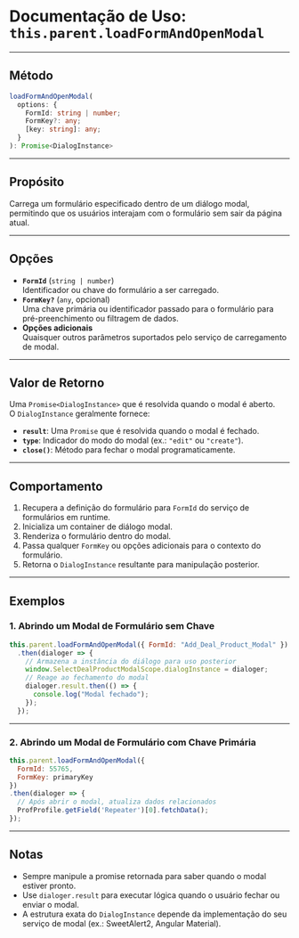 # Documentação de Uso: `this.parent.loadFormAndOpenModal`

---

## Método  
```ts
loadFormAndOpenModal(
  options: {
    FormId: string | number;
    FormKey?: any;
    [key: string]: any;
  }
): Promise<DialogInstance>
```

---

## Propósito  
Carrega um formulário especificado dentro de um diálogo modal, permitindo que os usuários interajam com o formulário sem sair da página atual.

---

## Opções  
- **`FormId`** (`string | number`)  
  Identificador ou chave do formulário a ser carregado.  
- **`FormKey?`** (`any`, opcional)  
  Uma chave primária ou identificador passado para o formulário para pré-preenchimento ou filtragem de dados.  
- **Opções adicionais**  
  Quaisquer outros parâmetros suportados pelo serviço de carregamento de modal.

---

## Valor de Retorno  
Uma `Promise<DialogInstance>` que é resolvida quando o modal é aberto.  
O `DialogInstance` geralmente fornece:  
- **`result`**: Uma `Promise` que é resolvida quando o modal é fechado.  
- **`type`**: Indicador do modo do modal (ex.: `"edit"` ou `"create"`).  
- **`close()`**: Método para fechar o modal programaticamente.

---

## Comportamento  
1. Recupera a definição do formulário para `FormId` do serviço de formulários em runtime.  
2. Inicializa um container de diálogo modal.  
3. Renderiza o formulário dentro do modal.  
4. Passa qualquer `FormKey` ou opções adicionais para o contexto do formulário.  
5. Retorna o `DialogInstance` resultante para manipulação posterior.

---

## Exemplos  

### 1. Abrindo um Modal de Formulário sem Chave  
```js
this.parent.loadFormAndOpenModal({ FormId: "Add_Deal_Product_Modal" })
  .then(dialoger => {
    // Armazena a instância do diálogo para uso posterior
    window.SelectDealProductModalScope.dialogInstance = dialoger;
    // Reage ao fechamento do modal
    dialoger.result.then(() => {
      console.log("Modal fechado");
    });
  });
```

---

### 2. Abrindo um Modal de Formulário com Chave Primária  
```js
this.parent.loadFormAndOpenModal({ 
  FormId: 55765, 
  FormKey: primaryKey 
})
.then(dialoger => {
  // Após abrir o modal, atualiza dados relacionados
  ProfProfile.getField('Repeater')[0].fetchData();
});
```

---

## Notas  
- Sempre manipule a promise retornada para saber quando o modal estiver pronto.  
- Use `dialoger.result` para executar lógica quando o usuário fechar ou enviar o modal.  
- A estrutura exata do `DialogInstance` depende da implementação do seu serviço de modal (ex.: SweetAlert2, Angular Material).  
